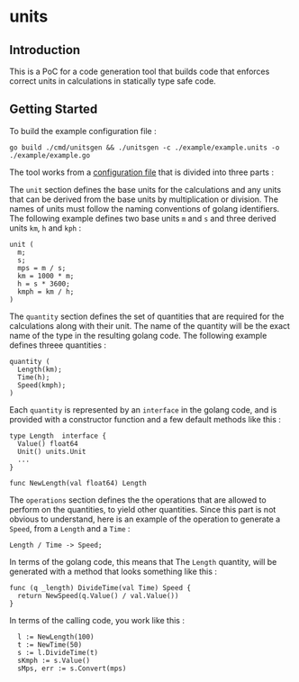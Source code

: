 # units

## Introduction

This is a PoC for a code generation tool that builds code that enforces correct units in calculations in statically type safe code.

## Getting Started

To build the example configuration file :

```
go build ./cmd/unitsgen && ./unitsgen -c ./example/example.units -o ./example/example.go
```

The tool works from a [configuration file](./example/example.units) that is divided into three parts :

The `unit` section defines the base units for the calculations and any units that can be derived from the base units by multiplication or division.
The names of units must follow the naming conventions of golang identifiers.
The following example defines two base units `m` and `s` and three derived units `km`, `h` and `kph` :

```
unit (
  m;
  s;
  mps = m / s;
  km = 1000 * m;
  h = s * 3600;
  kmph = km / h;
)
```

The `quantity` section defines the set of quantities that are required for the calculations along with their unit. The name of the quantity will
be the exact name of the type in the resulting golang code.
The following example defines threee quantities :

```
quantity (
  Length(km);
  Time(h);
  Speed(kmph);
)
```

Each `quantity` is represented by an `interface` in the golang code, and is provided with a constructor function and a few default methods
like this :

```
type Length  interface {
  Value() float64
  Unit() units.Unit
  ...
}

func NewLength(val float64) Length
```

The `operations` section defines the the operations that are allowed to perform on the quantities, to yield other quantities. Since this part
is not obvious to understand, here is an example of the operation to generate a `Speed`, from a `Length` and a `Time` :

```
Length / Time -> Speed;
```

In terms of the golang code, this means that The `Length` quantity, will be generated with a method that looks something like this :

```
func (q _length) DivideTime(val Time) Speed {
  return NewSpeed(q.Value() / val.Value())
}
```

In terms of the calling code, you work like this :

```
  l := NewLength(100)
  t := NewTime(50)
  s := l.DivideTime(t)
  sKmph := s.Value()
  sMps, err := s.Convert(mps)
```

